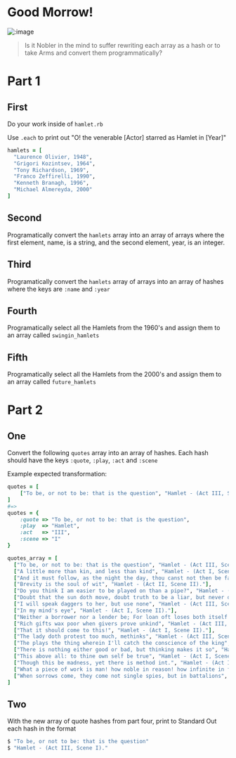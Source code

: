 # Good Morrow!

![:image](https://i0.wp.com/www.filmscouts.com/zgifclip/cannes97/hamlet.gif)

> Is it Nobler in the mind to suffer rewriting each array as a hash or to take Arms and convert them programmatically?

# Part 1

## First

Do your work inside of `hamlet.rb`

Use `.each` to print out "O! the venerable [Actor] starred as Hamlet in [Year]"

```rb
hamlets = [
  "Laurence Olivier, 1948",
  "Grigori Kozintsev, 1964",
  "Tony Richardson, 1969",
  "Franco Zeffirelli, 1990",
  "Kenneth Branagh, 1996",
  "Michael Almereyda, 2000"
]
```

## Second

Programatically convert the `hamlets` array into an array of arrays where the first element, name, is a string, and the second element, year, is an integer.

## Third

Programatically convert the `hamlets` array of arrays into an array of hashes where the keys are `:name` and `:year`

## Fourth

Programatically select all the Hamlets from the 1960's and assign them to an array called `swingin_hamlets`

## Fifth

Programatically select all the Hamlets from the 2000's and assign them to an array called `future_hamlets`

# Part 2

## One
Convert the following `quotes` array into an array of hashes.
Each hash should have the keys `:quote`, `:play`, `:act` and `:scene`

Example expected transformation:

```rb
quotes = [
    ["To be, or not to be: that is the question", "Hamlet - (Act III, Scene I)."]
]
#=>
quotes = {
    :quote => "To be, or not to be: that is the question",
    :play  => "Hamlet",
    :act   => "III",
    :scene => "I"
}
```

```rb
quotes_array = [
  ["To be, or not to be: that is the question", "Hamlet - (Act III, Scene I)."],
  ["A little more than kin, and less than kind", "Hamlet - (Act I, Scene II)."],
  ["And it must follow, as the night the day, thou canst not then be false to any man", "Hamlet - (Act I, Scene III)."This is the very ecstasy of love". - (Act II, Scene I)."],
  ["Brevity is the soul of wit", "Hamlet - (Act II, Scene II)."],
  ["Do you think I am easier to be played on than a pipe?", "Hamlet - (Act III, Scene II)."],
  ["Doubt that the sun doth move, doubt truth to be a liar, but never doubt I love", "Hamlet - (Act II, Scene II)."],
  ["I will speak daggers to her, but use none", "Hamlet - (Act III, Scene II)."],
  ["In my mind's eye", "Hamlet - (Act I, Scene II)."],
  ["Neither a borrower nor a lender be; For loan oft loses both itself and friend, and borrowing dulls the edge of husbandry", "Hamlet - (Act I, Scene III)."],
  ["Rich gifts wax poor when givers prove unkind", "Hamlet - (Act III, Scene I)."],
  ["That it should come to this!", "Hamlet - (Act I, Scene II)."],
  ["The lady doth protest too much, methinks", "Hamlet - (Act III, Scene II)."],
  ["The plays the thing wherein I'll catch the conscience of the king", "Hamlet - (Act II, Scene II)."],
  ["There is nothing either good or bad, but thinking makes it so", "Hamlet - (Act II, Scene II)."],
  ["This above all: to thine own self be true", "Hamlet - (Act I, Scene III)."],
  ["Though this be madness, yet there is method int.", "Hamlet - (Act II, Scene II)."],
  ["What a piece of work is man! how noble in reason! how infinite in faculty! in form and moving how express and admirable! in action how like an angel! in apprehension how like a god! the beauty of the world, the paragon of animals! ", "Hamlet - (Act II, Scene II)."],
  ["When sorrows come, they come not single spies, but in battalions", "Hamlet - (Act IV, Scene V)."]
]
```

## Two

With the new array of quote hashes from part four, print to Standard Out each hash in the format

```bash
$ "To be, or not to be: that is the question"
$ "Hamlet - (Act III, Scene I)."
```
